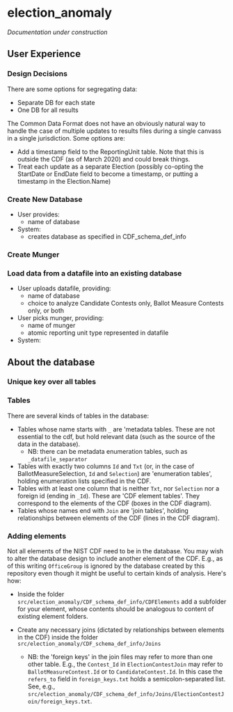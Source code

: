 # election_anomaly
_Documentation under construction_

## User Experience

### Design Decisions
There are some options for segregating data:
* Separate DB for each state 
* One DB for all results

The Common Data Format does not have an obviously natural way to handle the case of multiple updates to results files during a single canvass in a single jurisdiction. Some options are:
* Add a timestamp field to the ReportingUnit table. Note that this is outside the CDF (as of March 2020) and could break things. 
* Treat each update as a separate Election (possibly co-opting the StartDate or EndDate field to become a timestamp, or putting a timestamp in the Election.Name)

### Create New Database
* User provides:
  * name of database
* System: 
  * creates database as specified in CDF_schema_def_info

### Create Munger
[//]: # "TODO explain what header_row 0 means, or header_row 3,4"
[//]: # "TODO header_row entry in format.txt should be a comma-separated list of integers"

### Load data from a datafile into an existing database
* User uploads datafile, providing:
  * name of database
  * choice to analyze Candidate Contests only, Ballot Measure Contests only, or both
* User picks munger, providing:
  * name of munger
  * atomic reporting unit type represented in datafile
* System:

## About the database

### Unique key over all tables

### Tables
There are several kinds of tables in the database:
* Tables whose name starts with `_` are 'metadata tables. These are not essential to the cdf, but hold relevant data (such as the source of the data in the database). 
  * NB: there can be metadata enumeration tables, such as `_datafile_separator`
* Tables with exactly two columns `Id` and `Txt` (or, in the case of BallotMeasureSelection, `Id` and `Selection`) are 'enumeration tables', holding enumeration lists specified in the CDF.
* Tables with at least one column that is neither `Txt`, nor `Selection` nor a foreign id (ending in `_Id`). These are 'CDF element tables'. They correspond to the elements of the CDF (boxes in the CDF diagram).
* Tables whose names end with `Join` are 'join tables', holding relationships between elements of the CDF (lines in the CDF diagram). 

### Adding elements
Not all elements of the NIST CDF need to be in the database. You may wish to alter the database design to include another element of the CDF. E.g., as of this writing `OfficeGroup` is ignored by the database created by this repository even though it might be useful to certain kinds of analysis. Here's how:
* Inside the folder `src/election_anomaly/CDF_schema_def_info/CDFElements` add a subfolder for your element, whose contents should be analogous to content of existing element folders.

* Create any necessary joins (dictated by relationships between elements in the CDF) inside the folder `src/election_anomaly/CDF_schema_def_info/Joins`
  * NB: the 'foreign keys' in the join files may refer to more than one other table. E.g., the `Contest_Id` in `ElectionContestJoin` may refer to `BallotMeasureContest.Id` or to `CandidateContest.Id`. In this case the `refers_to` field in `foreign_keys.txt` holds a semicolon-separated list. See, e.g., `src/election_anomaly/CDF_schema_def_info/Joins/ElectionContestJoin/foreign_keys.txt`.

[//]: # "TODO give more detail?"

